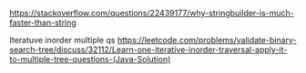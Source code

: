https://stackoverflow.com/questions/22439177/why-stringbuilder-is-much-faster-than-string

Iteratuve inorder multiple qs
https://leetcode.com/problems/validate-binary-search-tree/discuss/32112/Learn-one-iterative-inorder-traversal-apply-it-to-multiple-tree-questions-(Java-Solution)
